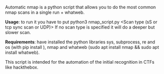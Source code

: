 Automatic nmap is a python script that allows you to do the most common nmap scans in a single run + whatweb. 

**Usage**: to run it you have to put python3 nmap_script.py <IP> <Scan type (sS or tcp sync scan or UDP)> 
If no scan type is specified it will do a deeper but slower scan.

**Requirements**: have installed the python libraries sys, subprocess, re and os (with pip install <library>), 
nmap and whatweb (sudo apt install nmap && sudo apt install whatweb).

This script is intended for the automation of the initial recognition in CTFs like hackthebox.


